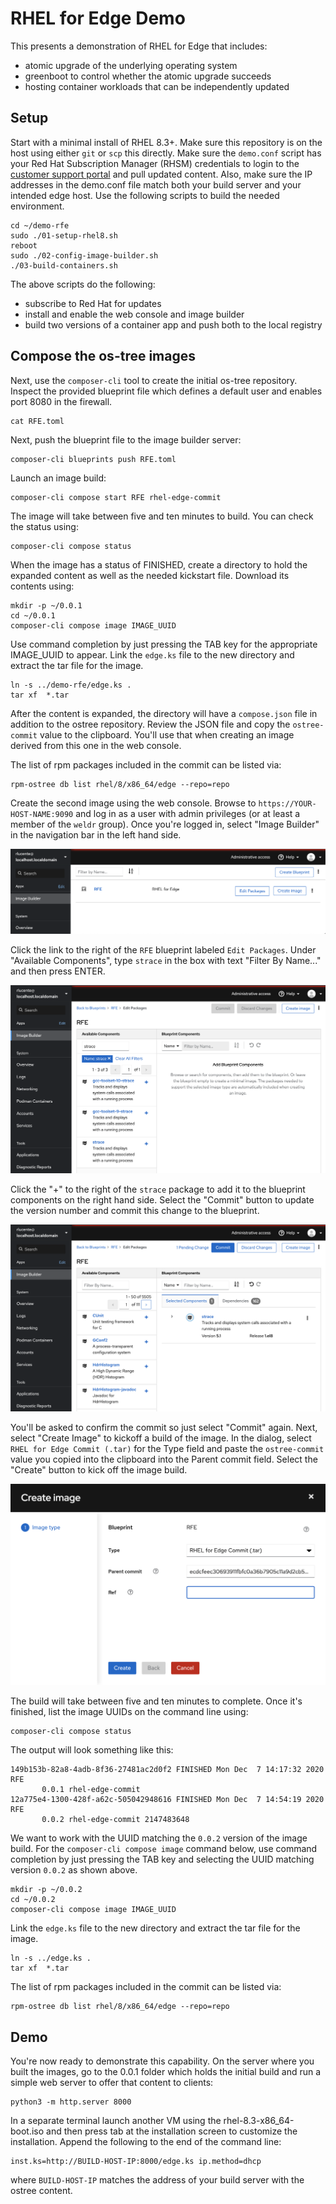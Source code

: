 # RHEL for Edge Demo
This presents a demonstration of RHEL for Edge that includes:
* atomic upgrade of the underlying operating system
* greenboot to control whether the atomic upgrade succeeds
* hosting container workloads that can be independently updated

## Setup 
Start with a minimal install of RHEL 8.3+. Make sure this repository
is on the host using either `git` or `scp` this directly. Make sure
the `demo.conf` script has your Red Hat Subscription Manager (RHSM)
credentials to login to the [customer support portal](https://access.redhat.com)
and pull updated content. Also, make sure the IP addresses in the
demo.conf file match both your build server and your intended edge
host. Use the following scripts to build the needed environment.

    cd ~/demo-rfe
    sudo ./01-setup-rhel8.sh
    reboot
    sudo ./02-config-image-builder.sh
    ./03-build-containers.sh

The above scripts do the following:
* subscribe to Red Hat for updates
* install and enable the web console and image builder
* build two versions of a container app and push both to the local registry

## Compose the os-tree images
Next, use the `composer-cli` tool to create the initial os-tree
repository. Inspect the provided blueprint file which defines a
default user and enables port 8080 in the firewall.

    cat RFE.toml

Next, push the blueprint file to the image builder server:

    composer-cli blueprints push RFE.toml

Launch an image build:

    composer-cli compose start RFE rhel-edge-commit

The image will take between five and ten minutes to build. You can
check the status using:

    composer-cli compose status

When the image has a status of FINISHED, create a directory to hold
the expanded content as well as the needed kickstart file. Download
its contents using:

    mkdir -p ~/0.0.1
    cd ~/0.0.1
    composer-cli compose image IMAGE_UUID

Use command completion by just pressing the TAB key for the appropriate
IMAGE_UUID to appear. Link the `edge.ks` file to the new directory
and extract the tar file for the image.

    ln -s ../demo-rfe/edge.ks .
    tar xf  *.tar

After the content is expanded, the directory will have a `compose.json`
file in addition to the ostree repository. Review the JSON file and
copy the `ostree-commit` value to the clipboard. You'll use that
when creating an image derived from this one in the web console.

The list of rpm packages included in the commit can be listed via:

    rpm-ostree db list rhel/8/x86_64/edge --repo=repo

Create the second image using the web console. Browse to
`https://YOUR-HOST-NAME:9090` and log in as a user with admin
privileges (or at least a member of the `weldr` group). Once you're
logged in, select "Image Builder" in the navigation bar in the left
hand side.

![Image Builder](/images/image-builder.png)

Click the link to the right of the `RFE` blueprint labeled `Edit
Packages`. Under "Available Components", type `strace` in the box
with text "Filter By Name..." and then press ENTER.

![Filter Packages](/images/filter-packages.png)

Click the "+" to the right of the `strace` package to add it to the
blueprint components on the right hand side. Select the "Commit"
button to update the version number and commit this change to the
blueprint.

![Commit Change](/images/pre-commit.png)

You'll be asked to confirm the commit so just select "Commit" again.
Next, select "Create Image" to kickoff a build of the image. In the
dialog, select `RHEL for Edge Commit (.tar)` for the Type field and
paste the `ostree-commit` value you copied into the clipboard into
the Parent commit field. Select the "Create" button to kick off the
image build.

![Create Image](/images/create-image.png)

The build will take between five and ten minutes to complete. Once
it's finished, list the image UUIDs on the command line using:

    composer-cli compose status

The output will look something like this:

    149b153b-82a8-4adb-8f36-27481ac2d0f2 FINISHED Mon Dec  7 14:17:32 2020 RFE
           0.0.1 rhel-edge-commit
    12a775e4-1300-428f-a62c-505042948616 FINISHED Mon Dec  7 14:54:19 2020 RFE
           0.0.2 rhel-edge-commit 2147483648

We want to work with the UUID matching the `0.0.2` version of the
image build. For the `composer-cli compose image` command below,
use command completion by just pressing the TAB key and selecting
the UUID matching version `0.0.2` as shown above.

    mkdir -p ~/0.0.2
    cd ~/0.0.2
    composer-cli compose image IMAGE_UUID

Link the `edge.ks` file to the new directory and extract the tar
file for the image.

    ln -s ../edge.ks .
    tar xf  *.tar

The list of rpm packages included in the commit can be listed via:

    rpm-ostree db list rhel/8/x86_64/edge --repo=repo

## Demo
You're now ready to demonstrate this capability. On the server where
you built the images, go to the 0.0.1 folder which holds the initial
build and run a simple web server to offer that content to clients:

    python3 -m http.server 8000

In a separate terminal launch another VM using the rhel-8.3-x86_64-boot.iso
and then press tab at the installation screen to customize the
installation. Append the following to the end of the command line:

    inst.ks=http://BUILD-HOST-IP:8000/edge.ks ip.method=dhcp

where `BUILD-HOST-IP` matches the address of your build server with
the ostree content.

